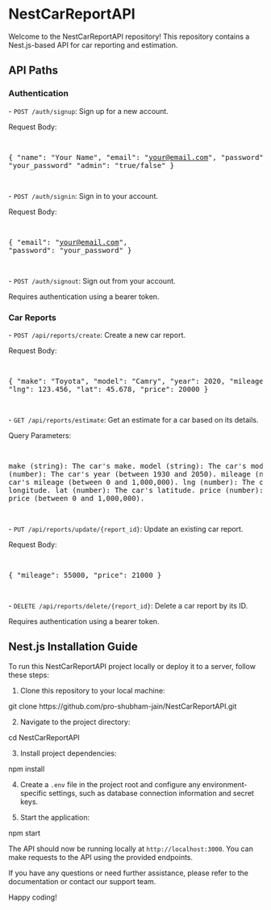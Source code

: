 <h1>NestCarReportAPI</h1>

<p>Welcome to the NestCarReportAPI repository! This repository contains a Nest.js-based API for car reporting and estimation.</p>

<h2>API Paths</h2>

<h3>Authentication</h3>

<p>- <code>POST /auth/signup</code>: Sign up for a new account.</p>
<div class="code">
<p>Request Body:</p>
<pre>

{
"name": "Your Name",
"email": "your@email.com",
"password": "your_password"
"admin": "true/false"
}

</pre>
</div>

<p>- <code>POST /auth/signin</code>: Sign in to your account.</p>
<div class="code">
<p>Request Body:</p>
<pre>

{
"email": "your@email.com",
"password": "your_password"
}

</pre>
</div>

<p>- <code>POST /auth/signout</code>: Sign out from your account.</p>
<p>Requires authentication using a bearer token.</p>

<h3>Car Reports</h3>

<p>- <code>POST /api/reports/create</code>: Create a new car report.</p>
<div class="code">
<p>Request Body:</p>
<pre>

{
"make": "Toyota",
"model": "Camry",
"year": 2020,
"mileage": 50000,
"lng": 123.456,
"lat": 45.678,
"price": 20000
}

</pre>
</div>

<p>- <code>GET /api/reports/estimate</code>: Get an estimate for a car based on its details.</p>
<p>Query Parameters:</p>
<pre>

make (string): The car's make.
model (string): The car's model.
year (number): The car's year (between 1930 and 2050).
mileage (number): The car's mileage (between 0 and 1,000,000).
lng (number): The car's longitude.
lat (number): The car's latitude.
price (number): The car's price (between 0 and 1,000,000).

</pre>

<p>- <code>PUT /api/reports/update/{report_id}</code>: Update an existing car report.</p>
<div class="code">
<p>Request Body:</p>
<pre>

{
"mileage": 55000,
"price": 21000
}

</pre>
</div>

<p>- <code>DELETE /api/reports/delete/{report_id}</code>: Delete a car report by its ID.</p>
<p>Requires authentication using a bearer token.</p>

<h2>Nest.js Installation Guide</h2>

<p>To run this NestCarReportAPI project locally or deploy it to a server, follow these steps:</p>

<ol>
<li>Clone this repository to your local machine:</li>
</ol>
<div class="code">
<p>git clone https://github.com/pro-shubham-jain/NestCarReportAPI.git</p>
</div>

<ol start="2">
<li>Navigate to the project directory:</li>
</ol>
<div class="code">
<p>cd NestCarReportAPI</p>
</div>

<ol start="3">
<li>Install project dependencies:</li>
</ol>
<div class="code">
<p>npm install</p>
</div>

<ol start="4">
<li>Create a <code>.env</code> file in the project root and configure any environment-specific settings, such as database connection information and secret keys.</li>
</ol>

<ol start="5">
<li>Start the application:</li>
</ol>
<div class="code">
<p>npm start</p>
</div>

<p>The API should now be running locally at <code>http://localhost:3000</code>. You can make requests to the API using the provided endpoints.</p>

<p>If you have any questions or need further assistance, please refer to the documentation or contact our support team.</p>

<p>Happy coding!</p>
